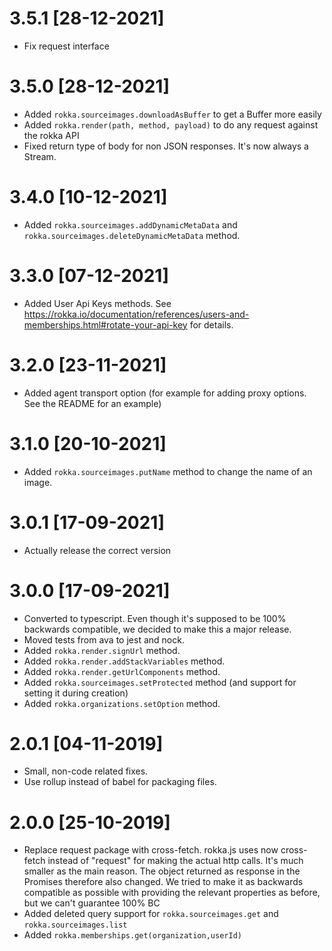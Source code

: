 # 3.5.1 [28-12-2021]

- Fix request interface

# 3.5.0 [28-12-2021]

- Added `rokka.sourceimages.downloadAsBuffer` to get a Buffer more easily
- Added `rokka.render(path, method, payload)` to do any request against the rokka API
- Fixed return type of body for non JSON responses. It's now always a Stream.

# 3.4.0 [10-12-2021]

- Added `rokka.sourceimages.addDynamicMetaData` and `rokka.sourceimages.deleteDynamicMetaData`  method.

# 3.3.0 [07-12-2021]

- Added User Api Keys methods. 
  See https://rokka.io/documentation/references/users-and-memberships.html#rotate-your-api-key for details.

# 3.2.0 [23-11-2021]

- Added agent transport option (for example for adding proxy options. See the README for an example)

# 3.1.0 [20-10-2021]

- Added `rokka.sourceimages.putName` method to change the name of an image.

# 3.0.1 [17-09-2021]

- Actually release the correct version

# 3.0.0 [17-09-2021]

- Converted to typescript. Even though it's supposed to be 100% backwards compatible, we decided to make this a major release.
- Moved tests from ava to jest and nock.
- Added `rokka.render.signUrl` method.
- Added `rokka.render.addStackVariables` method.
- Added `rokka.render.getUrlComponents` method.
- Added `rokka.sourceimages.setProtected` method (and support for setting it during creation)
- Added `rokka.organizations.setOption` method.

# 2.0.1 [04-11-2019]

- Small, non-code related fixes.
- Use rollup instead of babel for packaging files.

# 2.0.0 [25-10-2019]

- Replace request package with cross-fetch.
  rokka.js uses now cross-fetch instead of "request" for making the actual http calls. It's much smaller as the main reason.
  The object returned as response in the Promises therefore also changed. We tried to make it as backwards compatible as possible with providing the relevant properties as before, but we can't guarantee 100% BC
- Added deleted query support for `rokka.sourceimages.get` and `rokka.sourceimages.list`
- Added `rokka.memberships.get(organization,userId)`  
 